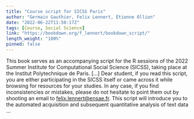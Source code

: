```yaml
---
title: "Course script for SICSS Paris"
author: "Germain Gauthier, Felix Lennert, Étienne Ollion"
date: "2022-06-22T11:50:17Z"
tags: [Course, Social Science]
link: "https://bookdown.org/f_lennert/bookdown_script/"
length_weight: "100%"
pinned: false
---
```


This book serves as an accompanying script for the R sessions of the 2022 Summer Institute for Computational Social Science (SICSS), taking place at the Institut Polytechnique de Paris. [...] Dear student, if you read this script, you are either participating in the SICSS itself or came across it while browsing for resources for your studies. In any case, if you find inconsistencies or mistakes, please do not hesitate to point them out by shooting an email to felix.lennert@ensae.fr. This script will introduce you to the automated acquisition and subsequent quantitative analysis of text data ...
